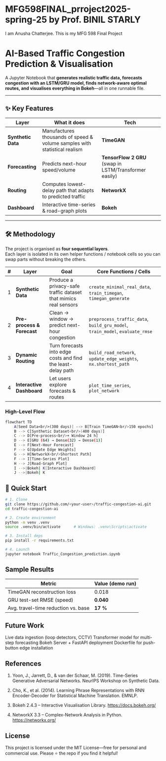 # MFG598FINAL_prroject2025-spring-25 by Prof. BINIL STARLY
I am Anusha Chatterjee. This is my MFG 598 Final Project
# AI-Based Traffic Congestion Prediction & Visualisation

A Jupyter Notebook that **generates realistic traffic data, forecasts congestion with an LSTM/GRU model, finds network-aware optimal routes, and visualises everything in Bokeh**—all in one runnable file.

---

## ✨ Key Features
| Layer | What it does | Tech |
|-------|--------------|------|
| **Synthetic Data** | Manufactures thousands of speed & volume samples with statistical realism | **TimeGAN** |
| **Forecasting** | Predicts next-hour speed/volume | **TensorFlow 2 GRU** (swap in LSTM/Transformer easily) |
| **Routing** | Computes lowest-delay path that adapts to predicted traffic | **NetworkX** |
| **Dashboard** | Interactive time-series & road-graph plots | **Bokeh** |

---
## 🛠️ Methodology

The project is organised as **four sequential layers**.  
Each layer is isolated in its own helper functions / notebook cells so you can swap parts without breaking the others.

| # | Layer | Goal | Core Functions / Cells |
|---|-------|------|------------------------|
| 1 | **Synthetic Data** | Produce a privacy-safe traffic dataset that mimics real sensors | `create_minimal_real_data`, `train_timegan`, `timegan_generate` |
| 2 | **Pre-process & Forecast** | Clean → window → predict next-hour congestion | `preprocess_traffic_data`, `build_gru_model`, `train_model`, `evaluate_rmse` |
| 3 | **Dynamic Routing** | Turn forecasts into edge costs and find the least-delay path | `build_road_network`, `update_edge_weights`, `nx.shortest_path` |
| 4 | **Interactive Dashboard** | Let users explore forecasts & routes | `plot_time_series`, `plot_network` |

### High-Level Flow

```bash
flowchart TD
    A[Seed Data<br/>(300 days)] --> B[Train TimeGAN<br/>150 epochs]
    B --> C[Synthetic Dataset<br/>(400 days)]
    C --> D[Pre-process<br/>+ Window 24 h]
    D --> E[GRU (64) → Dense(32) → Dense(1)]
    E --> F[Next-Hour Forecast]
    F --> G[Update Edge Weights]
    G --> H[NetworkX<br/>Shortest Path]
    F --> I[Time-Series Plot]
    H --> J[Road-Graph Plot]
    I -->|Bokeh| K[Interactive Dashboard]
    J -->|Bokeh| K

````

## 🚀 Quick Start

```bash
# 1. Clone
git clone https://github.com/<your-user>/traffic-congestion-ai.git
cd traffic-congestion-ai

# 2. Create environment
python -m venv .venv
source .venv/bin/activate      # Windows: .venv\Scripts\activate

# 3. Install deps
pip install -r requirements.txt

# 4. Launch
jupyter notebook Traffic_Congestion_prediction.ipynb

````
## Sample Results
| Metric                              | Value (demo run) |
| ----------------------------------- | ---------------- |
| TimeGAN reconstruction loss         | 0.018            |
| GRU test-set RMSE (speed)           | **0.040**        |
| Avg. travel-time reduction vs. base | **17 %**         |

## Future Work
Live data ingestion (loop detectors, CCTV)
Transformer model for multi-step forecasting
Bokeh Server + FastAPI deployment
Dockerfile for push-button edge installation

## References
1. Yoon, J., Jarrett, D., & van der Schaar, M. (2019).
Time-Series Generative Adversarial Networks.
NeurIPS Workshop on Synthetic Data.

2. Cho, K., et al. (2014). Learning Phrase Representations with RNN Encoder-Decoder for Statistical Machine Translation.
EMNLP.

3. Bokeh 2.4.3 – Interactive Visualisation Library.
https://docs.bokeh.org/

4. NetworkX 3.3 – Complex-Network Analysis in Python.
https://networkx.org/

## License
This project is licensed under the MIT License—free for personal and commercial use.
Please ⭐ the repo if you find it helpful!


